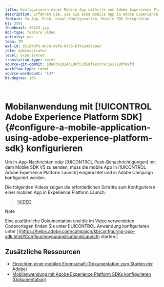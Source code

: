 ```yaml
---
title: Konfigurieren einer Mobile App mithilfe von Adobe Experience Platform SDKs
description: Erfahren Sie, wie Sie eine mobile App in Adobe Experience Platform Launch einrichten und wie Sie sie in Adobe Campaign konfigurieren.
feature: In App, Push, Kanal-Konfiguration, Mobile SDK-Integration
kt: 2501
thumbnail: 26224.jpg
doc-type: feature video
activity: use
team: TM
exl-id: b51d40f6-e67a-49fe-87d5-bf42a439a0e3
role: Administrator
level: Experienced
translation-type: tm+mt
source-git-commit: ada0b029245190f53d58fa93c79c161719bfe9fd
workflow-type: tm+mt
source-wordcount: '147'
ht-degree: 18%

---
```


# Mobilanwendung mit [!UICONTROL Adobe Experience Platform SDK] {#configure-a-mobile-application-using-adobe-experience-platform-sdk} konfigurieren

Um In-App-Nachrichten oder [!UICONTROL Push-Benachrichtigungen] mit dem Mobile SDK V5 zu senden, muss die mobile App in [!UICONTROL Adobe Experience Platform Launch] eingerichtet und in Adobe Campaign konfiguriert werden.

Die folgenden Videos zeigen die erforderlichen Schritte zum Konfigurieren einer mobilen App in Experience Platform Launch:

>[!VIDEO](https://video.tv.adobe.com/v/26224?quality=12)

>[!NOTE]
>
>Eine ausführliche Dokumentation und die im Video verwendeten Codevorlagen finden Sie unter [!UICONTROL Anwendung konfigurieren unter ]](https://helpx.adobe.com/campaign/kb/configuring-app-sdk.html#ConfiguringyourapplicationinLaunch) starten.[

## Zusätzliche Ressourcen

* [Einrichten einer mobilen Eigenschaft (Dokumentation zum Starten der Adobe)](https://aep-sdks.gitbook.io/docs/getting-started/create-a-mobile-property)
* [Mobilanwendung mit Adobe Experience Platform SDKs konfigurieren (Dokumentation)](https://helpx.adobe.com/de/campaign/kb/configuring-app-sdk.html)
